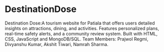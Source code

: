# DestinationDose
 Destination Dose:A tourism website for Patiala that offers users detailed insights on attractions, dining, and activities. Features personalized plans, real-time safety alerts, and a community review system. Built with HTML, CSS, JavaScript and MongoDB/SQL.
Team Members:
Prajwol Regmi,
Divyanshu Kumar,
Akshit Tiwari,
Namrah Sharma.

